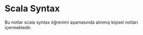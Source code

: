 # Scala Syntax

 Bu notlar scala syntax öğrenimi aşamasında alınmış kişisel notları içermektedir.
 
 
